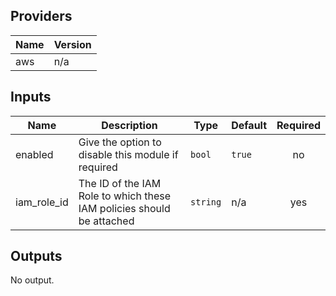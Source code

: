 ## Providers

| Name | Version |
|------|---------|
| aws | n/a |

## Inputs

| Name | Description | Type | Default | Required |
|------|-------------|------|---------|:-----:|
| enabled | Give the option to disable this module if required | `bool` | `true` | no |
| iam\_role\_id | The ID of the IAM Role to which these IAM policies should be attached | `string` | n/a | yes |

## Outputs

No output.

